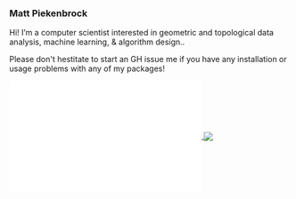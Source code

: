 ### Matt Piekenbrock

Hi! I’m a computer scientist interested in geometric and topological data analysis, machine learning, & algorithm design.. 

Please don't hestitate to start an GH issue me if you have any installation or usage problems with any of my packages!

<div> 
<a href="https://github.com/peekxc/gh-stats"> 
<img height=200 width=345 align="center" src="https://raw.githubusercontent.com/peekxc/gh-stats/master/generated/overview.svg" />
</a>
<a href="https://github.com/peekxc/gh-stats">
<img height=200 align="center" src="https://github-readme-stats.vercel.app/api/top-langs/?username=peekxc&hide=jupyter%20notebook,smt,pug,docker,dockerfile,json,html,css,tex,shell,makefile&exclude_repo=DAYMUNC,quartodoc,peekxc.github.io,whiteglass,slate,leaflet.mapbox&layout=compact&langs_count=8&size_weight=0.55&count_weight=0.3&card_width=250" style="border-radius: 0;"/>
</a>
</div>




<!-- ![](https://raw.githubusercontent.com/peekxc/gh-stats/master/generated/overview.svg)-->